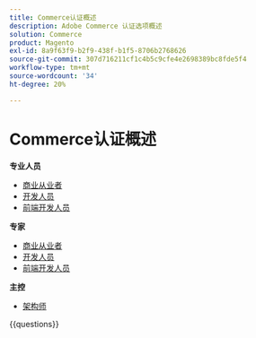 ```yaml
---
title: Commerce认证概述
description: Adobe Commerce 认证选项概述
solution: Commerce
product: Magento
exl-id: 8a9f63f9-b2f9-438f-b1f5-8706b2768626
source-git-commit: 307d716211cf1c4b5c9cfe4e2698389bc8fde5f4
workflow-type: tm+mt
source-wordcount: '34'
ht-degree: 20%

---
```


# Commerce认证概述

**专业人员**

* [商业从业者](https://certification.adobe.com/certification/business-practitioner-professional) <!--AD0-E712-->
* [开发人员](https://certification.adobe.com/certification/commerce-developer-professional) <!--AD0-E717-->
* [前端开发人员](https://certification.adobe.com/certification/front-end-developer-professional) <!--AD0-E721-->

**专家**

* [商业从业者](https://certification.adobe.com/certification/adobe-commerce-business-practitioner-expert) <!--AD0-E708-->
* [开发人员](https://certification.adobe.com/certification/adobe-commerce-developer-expert) <!--AD0-E716-->
* [前端开发人员](https://certification.adobe.com/certification/front-end-developer-expert) <!--AD0-E720-->

**主控**

* [架构师](https://certification.adobe.com/certification/commerce-architect-master) <!--AD0-E722-->

{{questions}}

